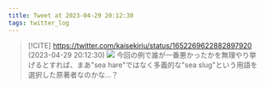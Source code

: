 ```yaml
---
title: Tweet at 2023-04-29 20:12:30
tags: twitter_log
---
```


> [!CITE] https://twitter.com/kaisekiriu/status/1652269622882897920 (2023-04-29 20:12:30)
> ![](https://twitter.com/kaisekiriu/status/1652269622882897920)
> 今回の例で誰が一番悪かったかを無理やり挙げるとすれば、まあ"sea hare"ではなく多義的な"sea slug"という用語を選択した原著者なのかな…？
